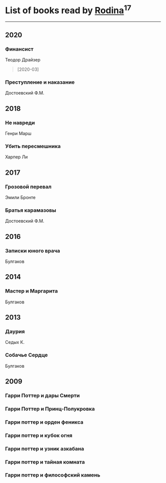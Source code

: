 # List of books read by [Rodina](https://plus.google.com/u/0/116257964632073652332/)<sup>17</sup>
---

## 2020

### Финансист
Теодор Драйзер
> [2020-03] 


### Преступление и наказание
Достоевский Ф.М.



## 2018

### Не навреди
Генри Марш


### Убить пересмешника
Харпер Ли



## 2017

### Грозовой перевал
Эмили Бронте


### Братья карамазовы
Достоевский Ф.М.



## 2016

### Записки юного врача
Булгаков



## 2014

### Мастер и Маргарита
Булгаков



## 2013

### Даурия
Седых К.


### Собачье Сердце
Булгаков



## 2009

### Гарри Поттер и дары Смерти


### Гарри Поттер и Принц-Полукровка


### Гарри поттер и орден феникса


### Гарри поттер и кубок огня


### Гарри поттер и узник азкабана


### Гарри поттер и тайная комната


### Гарри поттер и философский камень



